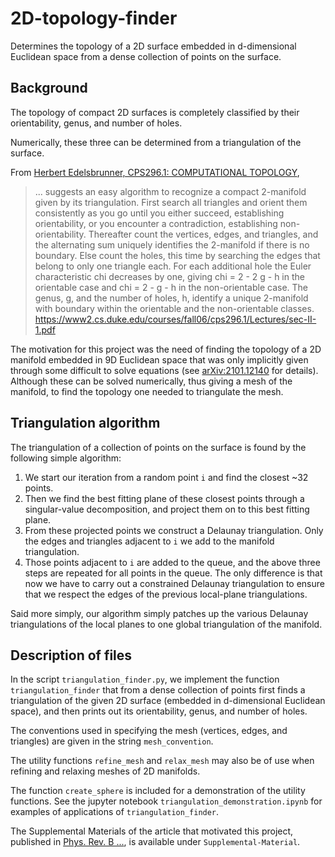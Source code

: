 # 2D-topology-finder
Determines the topology of a 2D surface embedded in d-dimensional
Euclidean space from a dense collection of points on the surface.

## Background
The topology of compact 2D surfaces is completely classified by their
orientability, genus, and number of holes.

Numerically, these three can be determined from a triangulation of the surface.

From [Herbert Edelsbrunner, CPS296.1: COMPUTATIONAL TOPOLOGY](https://www2.cs.duke.edu/courses/fall06/cps296.1/),
> ... suggests an easy algorithm to recognize a compact
> 2-manifold given by its triangulation. First search all triangles
> and orient them consistently as you go until you either succeed,
> establishing orientability, or you encounter a contradiction,
> establishing non-orientability. Thereafter count the vertices,
> edges, and triangles, and the alternating sum uniquely identifies
> the 2-manifold if there is no boundary. Else count the holes, this
> time by searching the edges that belong to only one triangle each.
> For each additional hole the Euler characteristic chi decreases by one,
> giving chi = 2 - 2 g - h in the orientable case and chi = 2 - g - h
> in the non-orientable case. The genus, g, and the number of holes, h,
> identify a unique 2-manifold with boundary within the orientable
> and the non-orientable classes. \
> https://www2.cs.duke.edu/courses/fall06/cps296.1/Lectures/sec-II-1.pdf

The motivation for this project was the need of finding the topology of a
2D manifold embedded in 9D Euclidean space that was only implicitly given
through some difficult to solve equations (see [arXiv:2101.12140](https://arxiv.org/abs/2101.12140)
for details). Although these can be solved numerically, thus giving a mesh
of the manifold, to find the topology one needed to triangulate the mesh.

## Triangulation algorithm

The triangulation of a collection of points on the surface
is found by the following simple algorithm:

1. We start our iteration from a random point `i` and find the closest ~32 points.
2. Then we find the best fitting plane of these closest points through a
singular-value decomposition, and project them on to this best fitting plane.
3. From these projected points we construct a Delaunay triangulation. Only
the edges and triangles adjacent to `i` we add to the manifold triangulation.
4. Those points adjacent to `i` are added to the queue, and the above three
steps are repeated for all points in the queue. The only difference is that now
we have to carry out a constrained Delaunay triangulation to ensure that we
respect the edges of the previous local-plane triangulations.

Said more simply, our algorithm simply patches up the various Delaunay triangulations
of the local planes to one global triangulation of the manifold.

## Description of files

In the script `triangulation_finder.py`, we implement the function
`triangulation_finder` that from a dense collection of points first
finds a triangulation of the given 2D surface (embedded in d-dimensional
Euclidean space), and then prints out its orientability, genus,
and number of holes.

The conventions used in specifying the mesh (vertices, edges, and
triangles) are given in the string `mesh_convention`.

The utility functions `refine_mesh` and `relax_mesh` may also
be of use when refining and relaxing meshes of 2D manifolds.

The function `create_sphere` is included for a demonstration
of the utility functions. See the jupyter notebook
`triangulation_demonstration.ipynb` for examples
of applications of `triangulation_finder`.

The Supplemental Materials of the article that motivated this project,
published in [Phys. Rev. B ...](https://arxiv.org/abs/2101.12140),
is available under `Supplemental-Material`.
